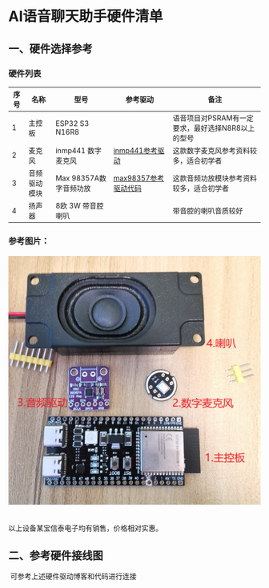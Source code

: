 # AI语音聊天助手硬件清单



## 一、硬件选择参考

### 硬件列表

| 序号 | 名称         | 型号                   | 参考驱动                                                     | 备注                                              |
| ---- | ------------ | ---------------------- | ------------------------------------------------------------ | ------------------------------------------------- |
| 1    | 主控板       | ESP32 S3 N16R8         |                                                              | 语音项目对PSRAM有一定要求，最好选择N8R8以上的型号 |
| 2    | 麦克风       | inmp441 数字麦克风     | [inmp441参考驱动](https://atomic14.com/2020/09/12/esp32-audio-input.html) | 这款数字麦克风参考资料较多，适合初学者            |
| 3    | 音频驱动模块 | Max 98357A数字音频功放 | [max98357参考驱动代码](https://github.com/liux-pro/EPS32-S3-I2S-MAX98357/tree/master) | 这款音频功放模块参考资料较多，适合初学者          |
| 4    | 扬声器       | 8欧 3W 带音腔喇叭      |                                                              | 带音腔的喇叭音质较好                              |

### 参考图片：

###### <img src="./pics/参考硬件清单.png" style="zoom:50%;" />

以上设备某宝信泰电子均有销售，价格相对实惠。



## 二、参考硬件接线图

​	可参考上述硬件驱动博客和代码进行连接

